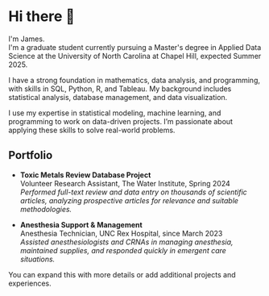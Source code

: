 # Hi there 👋

I'm James.  
I'm a graduate student currently pursuing a Master's degree in Applied Data Science at the University of North Carolina at Chapel Hill, expected Summer 2025.

I have a strong foundation in mathematics, data analysis, and programming, with skills in SQL, Python, R, and Tableau. My background includes statistical analysis, database management, and data visualization.

I use my expertise in statistical modeling, machine learning, and programming to work on data-driven projects. I’m passionate about applying these skills to solve real-world problems.

## Portfolio

- **Toxic Metals Review Database Project**  
  Volunteer Research Assistant, The Water Institute, Spring 2024  
  *Performed full-text review and data entry on thousands of scientific articles, analyzing prospective articles for relevance and suitable methodologies.*

- **Anesthesia Support & Management**  
  Anesthesia Technician, UNC Rex Hospital, since March 2023  
  *Assisted anesthesiologists and CRNAs in managing anesthesia, maintained supplies, and responded quickly in emergent care situations.*

You can expand this with more details or add additional projects and experiences.
